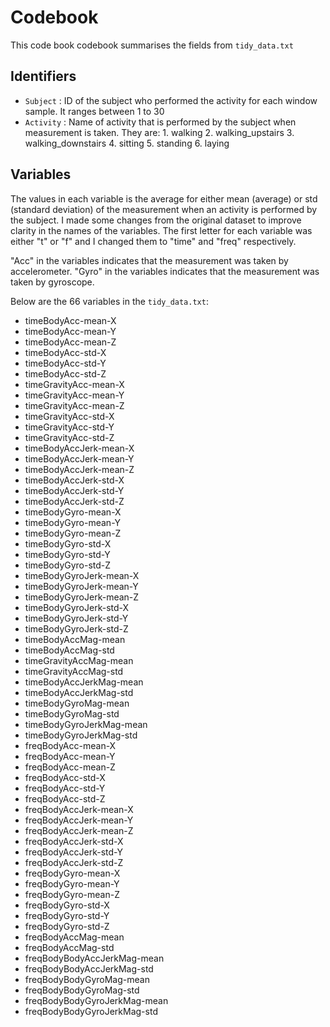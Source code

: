 # Codebook

This code book codebook summarises the fields from `tidy_data.txt`

## Identifiers
* `Subject`     : ID of the subject who performed the activity for each window sample. It ranges between 1 to 30
* `Activity`    : Name of activity that is performed by the subject when measurement is taken. They are:
                        1. walking
                        2. walking_upstairs
                        3. walking_downstairs
                        4. sitting
                        5. standing
                        6. laying
                        
## Variables
The values in each variable is the average for either mean (average) or std (standard deviation) of the measurement when an activity is performed by the subject. I made some changes from the original dataset to improve clarity in the names of the variables. The first letter for each variable was either "t" or "f" and I changed them to "time" and "freq" respectively. 

"Acc" in the variables indicates that the measurement was taken by accelerometer.
"Gyro" in the variables indicates that the measurement was taken by gyroscope.

Below are the 66 variables in the `tidy_data.txt`:

* timeBodyAcc-mean-X
* timeBodyAcc-mean-Y
* timeBodyAcc-mean-Z
* timeBodyAcc-std-X
* timeBodyAcc-std-Y
* timeBodyAcc-std-Z
* timeGravityAcc-mean-X
* timeGravityAcc-mean-Y
* timeGravityAcc-mean-Z
* timeGravityAcc-std-X
* timeGravityAcc-std-Y
* timeGravityAcc-std-Z
* timeBodyAccJerk-mean-X
* timeBodyAccJerk-mean-Y
* timeBodyAccJerk-mean-Z
* timeBodyAccJerk-std-X
* timeBodyAccJerk-std-Y
* timeBodyAccJerk-std-Z
* timeBodyGyro-mean-X
* timeBodyGyro-mean-Y
* timeBodyGyro-mean-Z
* timeBodyGyro-std-X
* timeBodyGyro-std-Y
* timeBodyGyro-std-Z
* timeBodyGyroJerk-mean-X
* timeBodyGyroJerk-mean-Y
* timeBodyGyroJerk-mean-Z
* timeBodyGyroJerk-std-X
* timeBodyGyroJerk-std-Y
* timeBodyGyroJerk-std-Z
* timeBodyAccMag-mean
* timeBodyAccMag-std
* timeGravityAccMag-mean
* timeGravityAccMag-std
* timeBodyAccJerkMag-mean
* timeBodyAccJerkMag-std
* timeBodyGyroMag-mean
* timeBodyGyroMag-std
* timeBodyGyroJerkMag-mean
* timeBodyGyroJerkMag-std
* freqBodyAcc-mean-X
* freqBodyAcc-mean-Y
* freqBodyAcc-mean-Z
* freqBodyAcc-std-X
* freqBodyAcc-std-Y
* freqBodyAcc-std-Z
* freqBodyAccJerk-mean-X
* freqBodyAccJerk-mean-Y
* freqBodyAccJerk-mean-Z
* freqBodyAccJerk-std-X
* freqBodyAccJerk-std-Y
* freqBodyAccJerk-std-Z
* freqBodyGyro-mean-X
* freqBodyGyro-mean-Y
* freqBodyGyro-mean-Z
* freqBodyGyro-std-X
* freqBodyGyro-std-Y
* freqBodyGyro-std-Z
* freqBodyAccMag-mean
* freqBodyAccMag-std
* freqBodyBodyAccJerkMag-mean
* freqBodyBodyAccJerkMag-std
* freqBodyBodyGyroMag-mean
* freqBodyBodyGyroMag-std
* freqBodyBodyGyroJerkMag-mean
* freqBodyBodyGyroJerkMag-std
